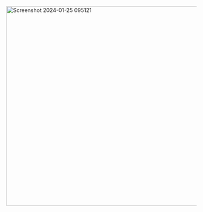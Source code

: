 <img width="529" alt="Screenshot 2024-01-25 095121" src="https://github.com/Annasaby/tugas-iot.1/assets/151757144/aa14dfd8-3521-4316-98a7-102752d331c0">
